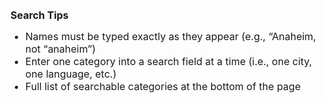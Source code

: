 <br>
<b><span style="font-size:16px;">Search Tips</b><br>
<ul><span style="font-size:16px;">
<li>Names must be typed exactly as they appear (e.g., “Anaheim, not “anaheim”)</li>
<li>Enter one category into a search field at a time (i.e., one city, one language, etc.)</li>
<li>Full list of searchable categories at the bottom of the page</li>
</span>
<br>
